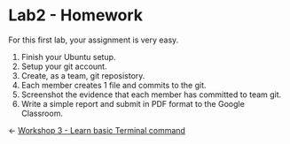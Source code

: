 # Lab2 - Homework

For this first lab, your assignment is very easy.

1. Finish your Ubuntu setup.
2. Setup your git account.
3. Create, as a team, git reposistory.
4. Each member creates 1 file and commits to the git.
5. Screenshot the evidence that each member has committed to team git.
6. Write a simple report and submit in PDF format to the Google Classroom.

<div class="page-nav"><p class="inner">
    <span class="prev"> 
        ←
        <a href="./basic-terminal.html" class="">Workshop 3 - Learn basic Terminal command</a>
    </span> 
    <span class="next">
        <a href="./home-work-1.html" class=""></a>
        <!-- → -->
    </span></p>
</div>
